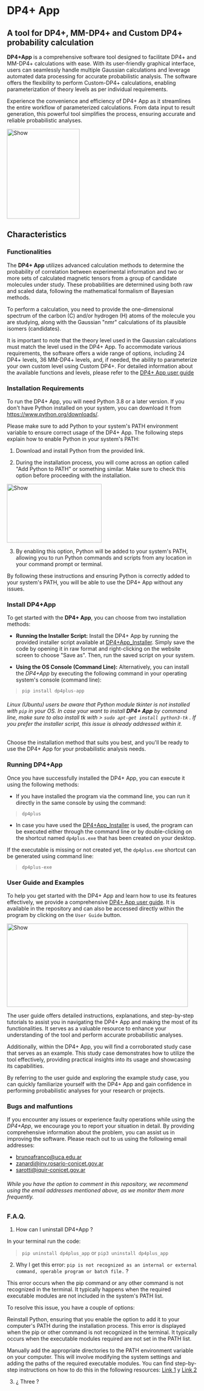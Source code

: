 # DP4+ App
## A tool for DP4+, MM-DP4+ and Custom DP4+ probability calculation
**DP4+App** is a comprehensive software tool designed to facilitate DP4+ and MM-DP4+ calculations with ease. With its user-friendly graphical interface, users can seamlessly handle multiple Gaussian calculations and leverage automated data processing for accurate probabilistic analysis. The software offers the flexibility to perform Custom-DP4+ calculations, enabling parameterization of theory levels as per individual requirements.

Experience the convenience and efficiency of DP4+ App as it streamlines the entire workflow of parameterized calculations. From data input to result generation, this powerful tool simplifies the process, ensuring accurate and reliable probabilistic analyses.

>> <picture>
 <img alt="Show" src="https://github.com/Sarotti-Lab/DP4plus-App/assets/101182775/a459f018-78c8-4e43-b7de-0dd92eb40a48 " width="192" height="237"/>
</picture>

## Characteristics
### Functionalities

The **DP4+ App** utilizes advanced calculation methods to determine the probability of correlation between experimental information and two or more sets of calculated magnetic tensors from a group of candidate molecules under study. These probabilities are determined using both raw and scaled data, following the mathematical formalism of Bayesian methods.

To perform a calculation, you need to provide the one-dimensional spectrum of the carbon (C) and/or hydrogen (H) atoms of the molecule you are studying, along with the Gaussian "nmr" calculations of its plausible isomers (candidates).

It is important to note that the theory level used in the Gaussian calculations must match the level used in the DP4+ App. To accommodate various requirements, the software offers a wide range of options, including 24 DP4+ levels, 36 MM-DP4+ levels, and, if needed, the ability to parameterize your own custom level using Custom DP4+. For detailed information about the available functions and levels, please refer to the [DP4+ App user guide](https://github.com/RosarioCCLab/DP4plus-App/blob/main/UserGuide.pdf)

### Installation Requirements 
To run the DP4+ App, you will need Python 3.8 or a later version. If you don't have Python installed on your system, you can download it from <https://www.python.org/downloads/>.

Please make sure to add Python to your system's PATH environment variable to ensure correct usage of the DP4+ App. The following steps explain how to enable Python in your system's PATH:

1. Download and install Python from the provided link.

2. During the installation process, you will come across an option called "Add Python to PATH" or something similar. Make sure to check this option before proceeding with the installation. 

>> <picture>
<img alt="Show" src=https://user-images.githubusercontent.com/118339488/227255604-00cdfa72-6613-4f15-b2d6-08d2880a0899.png width="250" height="155"/>
</picture>

3. By enabling this option, Python will be added to your system's PATH, allowing you to run Python commands and scripts from any location in your command prompt or terminal.

By following these instructions and ensuring Python is correctly added to your system's PATH, you will be able to use the DP4+ App without any issues.

### Install DP4+App
To get started with the **DP4+ App**, you can choose from two installation methods:
* **Running the Installer Script:** Install the DP4+ App by running the provided installer script available at [DP4+App_Installer](https://github.com/RosarioCCLab/DP4plus-App/blob/main/dp4plus-installer.py). Simply save the code by opening it in raw format and right-clicking on the website screen to choose "Save as". Then, run the saved script on your system.

* **Using the OS Console (Command Line):** Alternatively, you can install the *DP4+App* by executing the following command in your operating system's console (command line):

> `pip install dp4plus-app` 

###### Linux (Ubuntu) users be aware that Python module *tkinter* is not installed with `pip` in your OS. In case your want to install **DP4+ App** by command line, make sure to also install tk with  > `sudo apt-get install python3-tk` . If you prefer the installer script, this issue is already addressed within it.

Choose the installation method that suits you best, and you'll be ready to use the DP4+ App for your probabilistic analysis needs.

### Running DP4+App

Once you have successfully installed the DP4+ App, you can execute it using the following methods:

* If you have installed the program via the command line, you can run it directly in the same console by using the command:

> `dp4plus`
 
* In case you have used the [DP4+App_Installer](https://github.com/RosarioCCLab/DP4plus-App/blob/main/dp4plus-installer.py) is used, the program can be executed either through the command line or by double-clicking on the shortcut named `dp4plus.exe` that has been created on your desktop. 


If the executable is missing or not created yet, the `dp4plus.exe` shortcut can be generated using command line: 
> `dp4plus-exe`


### User Guide and Examples
To help you get started with the DP4+ App and learn how to use its features effectively, we provide a comprehensive [DP4+ App user guide](https://github.com/RosarioCCLab/DP4plus-App/blob/main/UserGuide.pdf). It is available in the repository and can also be accessed directly within the program by clicking on the `User Guide` button.

>> <picture>
<img alt="Show" src=https://user-images.githubusercontent.com/118339488/227007210-463ec618-7067-4e88-ba7e-6b00fafbf388.png width="477.5" height="220"/>
</picture>

The user guide offers detailed instructions, explanations, and step-by-step tutorials to assist you in navigating the DP4+ App and making the most of its functionalities. It serves as a valuable resource to enhance your understanding of the tool and perform accurate probabilistic analyses.

Additionally, within the DP4+ App, you will find a corroborated study case that serves as an example. This study case demonstrates how to utilize the tool effectively, providing practical insights into its usage and showcasing its capabilities.

By referring to the user guide and exploring the example study case, you can quickly familiarize yourself with the DP4+ App and gain confidence in performing probabilistic analyses for your research or projects.

### Bugs and malfuntions
If you encounter any issues or experience faulty operations while using the *DP4+App*, we encourage you to report your situation in detail. By providing comprehensive information about the problem, you can assist us in improving the software. Please reach out to us using the following email addresses:
* brunoafranco@uca.edu.ar
* zanardi@inv.rosario-conicet.gov.ar
* sarotti@iquir-conicet.gov.ar

###### While you have the option to comment in this repository, we recommend using the email addresses mentioned above, as we monitor them more frequently.

### F.A.Q.
1. How can I uninstall DP4+App ? 

  In your terminal run the code:
  > `pip uninstall dp4plus_app` or `pip3 uninstall dp4plus_app`
  > 
2. Why I get this error: `pip is not recognized as an internal or external command, operable program or batch file.` ?
 
  This error occurs when the pip command or any other command is not recognized in the terminal. It typically happens when the required executable modules are not included in the system's PATH list.

  To resolve this issue, you have a couple of options:

  Reinstall Python, ensuring that you enable the option to add it to your computer's PATH during the installation process. This error is displayed when the pip or other command is not recognized in the terminal. It typically occurs when the executable modules required are not set in the PATH list.
  
  Manually add the appropriate directories to the PATH environment variable on your computer. This will involve modifying the system settings and adding the paths of the required executable modules. You can find step-by-step instructions on how to do this in the following resources: [Link 1](https://realpython.com/add-python-to-path/) y [Link 2](https://www.mygreatlearning.com/blog/add-python-to-path/)

3. ¿ Three ?

